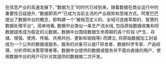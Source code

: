在信息产业的高速发展下, “数据为王”的时代已经到来。随着数据在商业运行中的重要性日益提升, “数据即资产”已成为当前主流的产业趋势和思维方式。阿里巴巴提出了数据中台的概念，即构建一个“被规范定义的、全域可连接萃取的、智慧的数据处理平台”。简单地看, 数据中台类似一条生产流水线, 包括原始数据收集和将数据提炼成为稳定的元数据。数据中台围绕数据生命周期的各个阶段 (产生、存储、增强、使用、传输、共用共创、更新和销毁等) 而建立, 将原始数据加工封装成为一个公共的数据或服务，服务的对象可以是IT研发者、数据科学专家、产品经理、分析师和决策管理者等。数据中台提供的数据或服务并不面向直接的用户，使用数据中台的用户可针对其提供的数据做二次开发。
